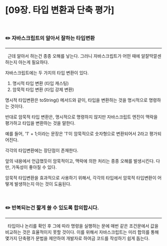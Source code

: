 # [09장. 타입 변환과 단축 평가]

</br>

### ✏️ 자바스크립트의 알아서 잘하는 타입변환

---

&nbsp; 근데 알아서 하는건 종종 오해를 낳는다. 그러니 자바스크립트가 어떤 때에 알잘딱깔센 하는지 아는게 필요하다.

자바스크립트에는 두 가지의 타입 변환이 있다.

1. 명시적 타입 변환 (타입 캐스팅)
2. 암묵적 타입 변환 (타입 강제 변환)

명시적 타입변환은 toString() 메서드와 같이, 타입을 변환하는 것을 명시적으로 명령하는 것이다.

반대로 암묵적 타입 변환은, 명시적으로 명령하지 않지만 자바스크립트 엔진이 맥락을 평가하고 타입을 변환하는 것을 말한다.

예를 들어, '1' + 1;이라는 문장은 '1'이 암묵적으로 숫자형으로 변환되어서 2라고 평가되어진다.

각각의 타입변환에는 장단점이 존재한다.

앞의 내용에서 언급했듯이 암묵적이고, 맥락에 의한 처리는 종종 오해를 발생시킨다. 다만, 가독성이 좋아질 수 있다.

암묵적 타입변환을 효과적으로 사용하기 위해서, 각각의 타입에서 암묵적 타입변환이 어떻게 발생하는지 아는 것이 도움된다.

</br>

### ✏️ 반복되는건 짧게 쓸 수 있도록 합의합시다.

---

&nbsp; 타입이나 논리를 확인 후 그에 따라 명령을 실행하는 문에 매번 같은 조건문에서 값을 비교하는 것은 효율적이지 못할 것이다. 이를 위해서 자바스크립트는 미리 합의를 통해 몇가지 단축평가 문법을 제안하여 개발자로 하여금 코드를 작성하기 쉽게 돕는다.
